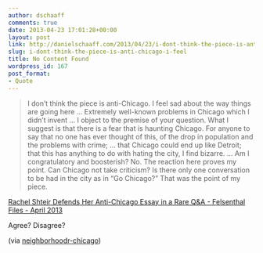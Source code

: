 ```yaml
---
author: dschaaff
comments: true
date: 2013-04-23 17:01:28+00:00
layout: post
link: http://danielschaaff.com/2013/04/23/i-dont-think-the-piece-is-anti-chicago-i-feel/
slug: i-dont-think-the-piece-is-anti-chicago-i-feel
title: No Content Found
wordpress_id: 167
post_format:
- Quote
---
```


<blockquote>I don’t think the piece is anti-Chicago. I feel sad about the way things are going here … Extremely well-known problems in Chicago which I didn’t invent … I object to the premise of your question. What I suggest is that there is a fear that is haunting Chicago. For anyone to say that no one has ever thought of this, of the drop in population and the problems with crime; … that Chicago could end up like Detroit; that this has anything to do with hating the city, I find bizarre. … Am I congratulatory and boosterish? No. The reaction here proves my point. Can Chicago not take criticism? Is there only one conversation to be had in the city as in “Go Chicago?” That was the point of my piece.</blockquote>





[Rachel Shteir Defends Her Anti-Chicago Essay in a Rare Q&A - Felsenthal Files - April 2013](http://www.chicagomag.com/Chicago-Magazine/Felsenthal-Files/April-2013/Rachel-Shteir-QA/)




Agree? Disagree?




(via [neighborhoodr-chicago](http://neighborhoodr-chicago.tumblr.com/))
